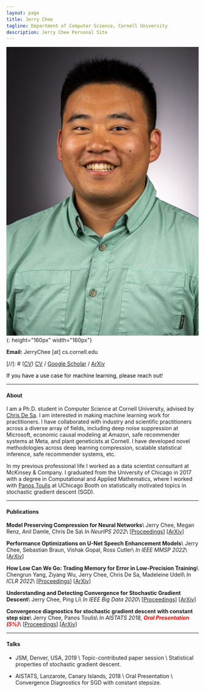 ```yaml
---
layout: page
title: Jerry Chee 
tagline: Department of Computer Science, Cornell University  
description: Jerry Chee Personal Site
---
```

![image](./assets/JChee_headshot_fa22.jpg){: height="160px" width="160px"}

**Email:** JerryChee [at] cs.cornell.edu

[//]: # ([CV](assets/JerryChee_CV.pdf))
[CV](assets/JerryChee_CV.pdf) 
/ 
[Google Scholar](https://scholar.google.com/citations?user=qyQpUAkAAAAJ&hl=en)
/
[ArXiv](https://arxiv.org/a/chee_j_1)

<span style="color: black">
If you have a use case for machine learning, please reach out!
</span>

---

#### About
I am a Ph.D. student in Computer Science at Cornell University, advised by [Chris De Sa](https://www.cs.cornell.edu/~cdesa/).
I am interested in making machine learning work for practitioners.
I have collaborated with industry and scientific practitioners across a diverse array of fields, including deep noise suppression at Microsoft, economic causal modeling at Amazon, safe recommender systems at Meta, and plant geneticists at Cornell. 
I have developed novel methodologies across deep learning compression, scalable statistical inference, safe recommender systems, etc.

In my previous professional life I worked as a data scientist consultant at McKinsey & Company.
I graduated from the University of Chicago in 2017 with a degree in Computational and Applied Mathematics, where I worked with [Panos Toulis](http://faculty.chicagobooth.edu/Panagiotis.toulis/) at UChicago Booth on statistically motivated topics in stochastic gradient descent (SGD). 

---
#### Publications
**Model Preserving Compression for Neural Networks**\\
Jerry Chee, Megan Renz, Anil Damle, Chris De Sa\\
*In NeurIPS 2022*\\
[[Proceedings](https://openreview.net/pdf?id=gt-l9Hu2ndd)] [[ArXiv](https://arxiv.org/abs/2108.00065)]

**Performance Optimizations on U-Net Speech Enhancement Models**\\
Jerry Chee, Sebastian Braun, Vishak Gopal, Ross Cutler\\
*In IEEE MMSP 2022*\\
[[ArXiv](https://arxiv.org/abs/2110.04378)]

**How Low Can We Go: Trading Memory for Error in Low-Precision Training**\\
Chengrun Yang, Ziyang Wu, Jerry Chee, Chris De Sa, Madeleine Udell\\
*In ICLR 2022*\\
[[Proceedings](https://openreview.net/pdf?id=YpSxqy_RE84)] [[ArXiv](https://arxiv.org/abs/2106.09686)]

**Understanding and Detecting Convergence for Stochastic Gradient Descent**\\
Jerry Chee, Ping Li\\
*In IEEE Big Data 2020*\\
[[Proceedings](https://ieeexplore.ieee.org/document/9378129)] [[ArXiv](https://arxiv.org/abs/2008.12224)]

**Convergence diagnostics for stochastic gradient descent with constant step size**\\
Jerry Chee, Panos Toulis\\
*In AISTATS 2018, **<span style="color: red">Oral Presentation (5%)</span>***\\
[[Proceedings](http://proceedings.mlr.press/v84/chee18a/chee18a.pdf)] [[ArXiv](https://arxiv.org/abs/1710.06382)]


---
#### Talks
* JSM, Denver, USA, 2019 \\
Topic-contributed paper session \\
Statistical properties of stochastic gradient descent.

* AISTATS, Lanzarote, Canary Islands, 2018 \\
Oral Presentation \\
Convergence Diagnostics for SGD with constant stepsize.
